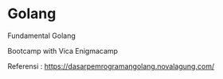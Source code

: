 # Golang
Fundamental Golang

Bootcamp with Vica Enigmacamp

Referensi :
https://dasarpemrogramangolang.novalagung.com/
